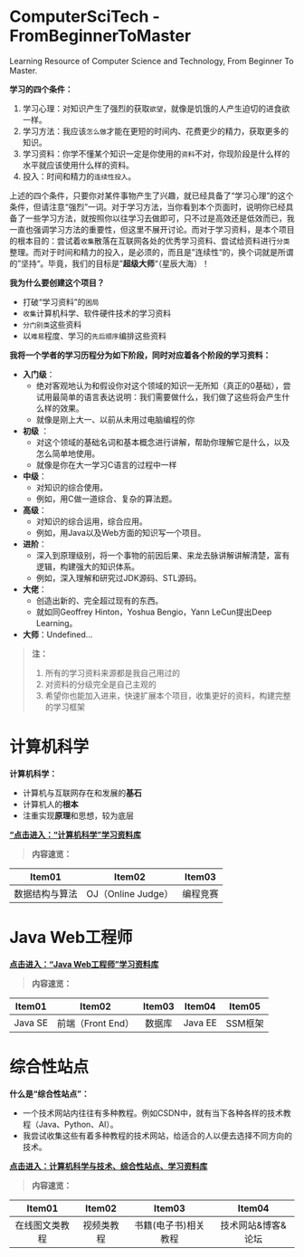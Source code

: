 # ComputerSciTech - FromBeginnerToMaster
Learning Resource of Computer Science and Technology, From Beginner To Master.



**学习的四个条件：**

1. 学习心理：对知识产生了强烈的获取`欲望`，就像是饥饿的人产生迫切的进食欲一样。
2. 学习方法：我应该`怎么做`才能在更短的时间内、花费更少的精力，获取更多的知识。
3. 学习资料：你学不懂某个知识一定是你使用的`资料`不对，你现阶段是什么样的水平就应该使用什么样的资料。
4. 投入：时间和精力的`连续性投入`。



上述的四个条件，只要你对某件事物产生了兴趣，就已经具备了“学习心理”的这个条件，但请注意“强烈”一词。对于学习方法，当你看到本个页面时，说明你已经具备了一些学习方法，就按照你以往学习去做即可，只不过是高效还是低效而已，我一直也强调学习方法的重要性，但这里不展开讨论。而对于学习资料，是本个项目的根本目的：尝试着`收集`散落在互联网各处的优秀学习资料、尝试给资料进行`分类`整理。而对于时间和精力的投入，是必须的，而且是”连续性“的，换个词就是所谓的”坚持“。毕竟，我们的目标是”**超级大师**“（星辰大海）！



**我为什么要创建这个项目？**

- 打破“学习资料”的`困局`
- `收集`计算机科学、软件硬件技术的学习资料
- `分门别类`这些资料
- 以`难易`程度、学习的`先后顺序`编排这些资料



**我将一个学者的学习历程分为如下阶段，同时对应着各个阶段的学习资料：**

- **入门级**：
  + 绝对客观地认为和假设你对这个领域的知识一无所知（真正的0基础），尝试用最简单的语言表达说明：我们需要做什么，我们做了这些将会产生什么样的效果。
  + 就像是刚上大一、以前从未用过电脑编程的你
- **初级** ：
  - 对这个领域的基础名词和基本概念进行讲解，帮助你理解它是什么，以及怎么简单地使用。
  - 就像是你在大一学习C语言的过程中一样
- **中级**：
  - 对知识的综合使用。
  - 例如，用C做一道综合、复杂的算法题。
- **高级**：
  - 对知识的综合运用，综合应用。
  - 例如，用Java以及Web方面的知识写一个项目。
- **进阶**：
  - 深入到原理级别，将一个事物的前因后果、来龙去脉讲解讲解清楚，富有逻辑，构建强大的知识体系。
  - 例如，深入理解和研究过JDK源码、STL源码。
- **大佬**：
  - 创造出新的、完全超过现有的东西。
  - 就如同Geoffrey Hinton，Yoshua Bengio，Yann LeCun提出Deep Learning。
- **大师**：Undefined...



> **注：**
>
> 1. 所有的学习资料来源都是我自己用过的
> 2. 对资料的分级完全是自己主观的
> 3. 希望你也能加入进来，快速扩展本个项目，收集更好的资料，构建完整的学习框架



# 计算机科学

**计算机科学：**

- 计算机与互联网存在和发展的**基石**
- 计算机人的**根本**
- 注重实现**原理**和思想，较为底层

[**“点击进入：“计算机科学”学习资料库**](B01-ComputerScience/ComputerScience.md)

> **内容速览：**

|     Item01     |       Item02       |  Item03  |
| :------------: | :----------------: | :------: |
| 数据结构与算法 | OJ（Online Judge） | 编程竞赛 |



# Java Web工程师

[**点击进入：“Java Web工程师”学习资料库**](H-JavaEngineer/JavaEngineer.md)

> **内容速览：**

| Item01  |      Item02       | Item03 | Item04  | Item05  |
| :-----: | :---------------: | :----: | :-----: | :-----: |
| Java SE | 前端（Front End） | 数据库 | Java EE | SSM框架 |



# 综合性站点

**什么是“综合性站点”：**

- 一个技术网站内往往有多种教程。例如CSDN中，就有当下各种各样的技术教程（Java、Python、AI）。
- 我尝试收集这些有着多种教程的技术网站，给适合的人以便去选择不同方向的技术。

[**点击进入：计算机科学与技术、综合性站点、学习资料库**](Comprehensive.md)

> **内容速览：**

|     Item01     |   Item02   |        Item03        |       Item04       |
| :------------: | :--------: | :------------------: | :----------------: |
| 在线图文类教程 | 视频类教程 | 书籍(电子书)相关教程 | 技术网站&博客&论坛 |

